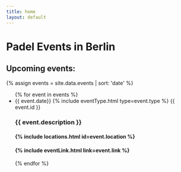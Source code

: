 ```yaml
---
title: home 
layout: default
---
```


# Padel Events in Berlin

##  Upcoming events:

{% assign events = site.data.events | sort: 'date' %}

 <ul class="post-list">
{% for event in events %}
  <li class="">
    <span class="post-list-heading">{{ event.date}} {% include eventType.html type=event.type %}
{{ event.id }}
</span>

<h3 class="post-content">
 {{ event.description }}
</h3>
<h4>
{% include locations.html id=event.location %}
</h4>
<h4>
{% include eventLink.html link=event.link %}
</h4>

  </li>
{% endfor %}
</ul>



